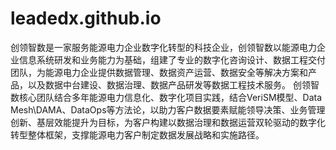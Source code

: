 # leadedx.github.io
创领智数是一家服务能源电力企业数字化转型的科技企业，创领智数以能源电力企业信息系统研发和业务能力为基础，组建了专业的数字化咨询设计、数据工程交付团队，为能源电力企业提供数据管理、数据资产运营、数据安全等解决方案和产品，以及数据中台建设、数据治理、数据产品研发等数据工程技术服务。
创领智数核心团队结合多年能源电力信息化、数字化项目实践，结合VeriSM模型、Data Mesh\DAMA、DataOps等方法论，以助力客户数据要素赋能领导决策、业务管理创新、基层效能提升为目标，为客户构建以数据治理和数据运营双轮驱动的数字化转型整体框架，支撑能源电力客户制定数据发展战略和实施路径。
